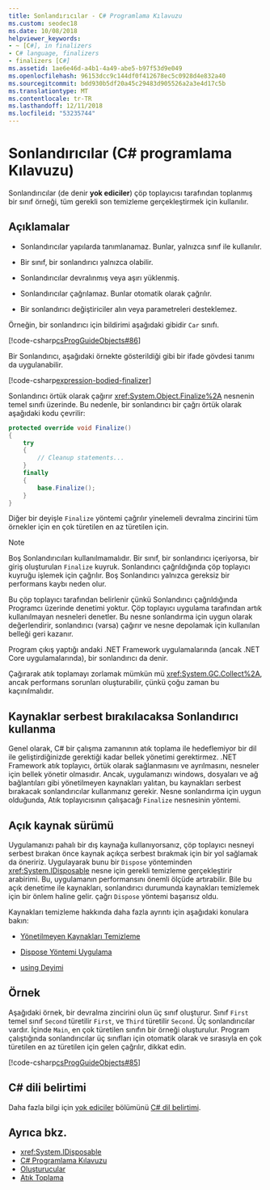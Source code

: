 ```yaml
---
title: Sonlandırıcılar - C# Programlama Kılavuzu
ms.custom: seodec18
ms.date: 10/08/2018
helpviewer_keywords:
- ~ [C#], in finalizers
- C# language, finalizers
- finalizers [C#]
ms.assetid: 1ae6e46d-a4b1-4a49-abe5-b97f53d9e049
ms.openlocfilehash: 96153dcc9c144df0f412678ec5c0928d4e832a40
ms.sourcegitcommit: bdd930b5df20a45c29483d905526a2a3e4d17c5b
ms.translationtype: MT
ms.contentlocale: tr-TR
ms.lasthandoff: 12/11/2018
ms.locfileid: "53235744"
---
```

# <a name="finalizers-c-programming-guide"></a>Sonlandırıcılar (C# programlama Kılavuzu)
Sonlandırıcılar (de denir **yok ediciler**) çöp toplayıcısı tarafından toplanmış bir sınıf örneği, tüm gerekli son temizleme gerçekleştirmek için kullanılır.  
  
## <a name="remarks"></a>Açıklamalar  
  
-   Sonlandırıcılar yapılarda tanımlanamaz. Bunlar, yalnızca sınıf ile kullanılır.  
  
-   Bir sınıf, bir sonlandırıcı yalnızca olabilir.  
  
-   Sonlandırıcılar devralınmış veya aşırı yüklenmiş.  
  
-   Sonlandırıcılar çağrılamaz. Bunlar otomatik olarak çağrılır.  
  
-   Bir sonlandırıcı değiştiriciler alın veya parametreleri desteklemez.  
  
 Örneğin, bir sonlandırıcı için bildirimi aşağıdaki gibidir `Car` sınıfı.
  
 [!code-csharp[csProgGuideObjects#86](../../../csharp/programming-guide/classes-and-structs/codesnippet/CSharp/destructors_1.cs)]  

Bir Sonlandırıcı, aşağıdaki örnekte gösterildiği gibi bir ifade gövdesi tanımı da uygulanabilir.

[!code-csharp[expression-bodied-finalizer](../../../../samples/snippets/csharp/programming-guide/classes-and-structs/expr-bodied-destructor.cs#1)]  
  
 Sonlandırıcı örtük olarak çağırır <xref:System.Object.Finalize%2A> nesnenin temel sınıfı üzerinde. Bu nedenle, bir sonlandırıcı bir çağrı örtük olarak aşağıdaki kodu çevrilir:  
  
```csharp  
protected override void Finalize()  
{  
    try  
    {  
        // Cleanup statements...  
    }  
    finally  
    {  
        base.Finalize();  
    }  
}  
```  
  
 Diğer bir deyişle `Finalize` yöntemi çağrılır yinelemeli devralma zincirini tüm örnekler için en çok türetilen en az türetilen için.  
  
> [!NOTE]
>  Boş Sonlandırıcıları kullanılmamalıdır. Bir sınıf, bir sonlandırıcı içeriyorsa, bir giriş oluşturulan `Finalize` kuyruk. Sonlandırıcı çağrıldığında çöp toplayıcı kuyruğu işlemek için çağrılır. Boş Sonlandırıcı yalnızca gereksiz bir performans kaybı neden olur.  
  
 Bu çöp toplayıcı tarafından belirlenir çünkü Sonlandırıcı çağrıldığında Programcı üzerinde denetimi yoktur. Çöp toplayıcı uygulama tarafından artık kullanılmayan nesneleri denetler. Bu nesne sonlandırma için uygun olarak değerlendirir, sonlandırıcı (varsa) çağırır ve nesne depolamak için kullanılan belleği geri kazanır. 
 
 Program çıkış yaptığı andaki .NET Framework uygulamalarında (ancak .NET Core uygulamalarında), bir sonlandırıcı da denir. 
  
 Çağırarak atık toplamayı zorlamak mümkün mü <xref:System.GC.Collect%2A>, ancak performans sorunları oluşturabilir, çünkü çoğu zaman bu kaçınılmalıdır.  
  
## <a name="using-finalizers-to-release-resources"></a>Kaynaklar serbest bırakılacaksa Sonlandırıcı kullanma  
 Genel olarak, C# bir çalışma zamanının atık toplama ile hedeflemiyor bir dil ile geliştirdiğinizde gerektiği kadar bellek yönetimi gerektirmez. .NET Framework atık toplayıcı, örtük olarak sağlanmasını ve ayrılmasını, nesneler için bellek yönetir olmasıdır. Ancak, uygulamanızı windows, dosyaları ve ağ bağlantıları gibi yönetilmeyen kaynakları yalıtan, bu kaynakları serbest bırakacak sonlandırıcılar kullanmanız gerekir. Nesne sonlandırma için uygun olduğunda, Atık toplayıcısının çalışacağı `Finalize` nesnesinin yöntemi.  
  
## <a name="explicit-release-of-resources"></a>Açık kaynak sürümü  
 Uygulamanızı pahalı bir dış kaynağa kullanıyorsanız, çöp toplayıcı nesneyi serbest bırakan önce kaynak açıkça serbest bırakmak için bir yol sağlamak da öneririz. Uygulayarak bunu bir `Dispose` yönteminden <xref:System.IDisposable> nesne için gerekli temizleme gerçekleştirir arabirimi. Bu, uygulamanın performansını önemli ölçüde artırabilir. Bile bu açık denetime ile kaynakları, sonlandırıcı durumunda kaynakları temizlemek için bir önlem haline gelir. çağrı `Dispose` yöntemi başarısız oldu.  
  
 Kaynakları temizleme hakkında daha fazla ayrıntı için aşağıdaki konulara bakın:  
  
-   [Yönetilmeyen Kaynakları Temizleme](../../../standard/garbage-collection/unmanaged.md)  
  
-   [Dispose Yöntemi Uygulama](../../../standard/garbage-collection/implementing-dispose.md)  
  
-   [using Deyimi](../../../csharp/language-reference/keywords/using-statement.md)  
  
## <a name="example"></a>Örnek  
 Aşağıdaki örnek, bir devralma zincirini olun üç sınıf oluşturur. Sınıf `First` temel sınıf `Second` türetilir `First`, ve `Third` türetilir `Second`. Üç sonlandırıcılar vardır. İçinde `Main`, en çok türetilen sınıfın bir örneği oluşturulur. Program çalıştığında sonlandırıcılar üç sınıfları için otomatik olarak ve sırasıyla en çok türetilen en az türetilen için gelen çağrılır, dikkat edin.  
  
 [!code-csharp[csProgGuideObjects#85](../../../csharp/programming-guide/classes-and-structs/codesnippet/CSharp/destructors_2.cs)]  
  
## <a name="c-language-specification"></a>C# dili belirtimi  

Daha fazla bilgi için [yok ediciler](~/_csharplang/spec/classes.md#destructors) bölümünü [ C# dil belirtimi](../../language-reference/language-specification/index.md).
  
## <a name="see-also"></a>Ayrıca bkz.

- <xref:System.IDisposable>  
- [C# Programlama Kılavuzu](../../../csharp/programming-guide/index.md)  
- [Oluşturucular](../../../csharp/programming-guide/classes-and-structs/constructors.md)  
- [Atık Toplama](../../../standard/garbage-collection/index.md)
